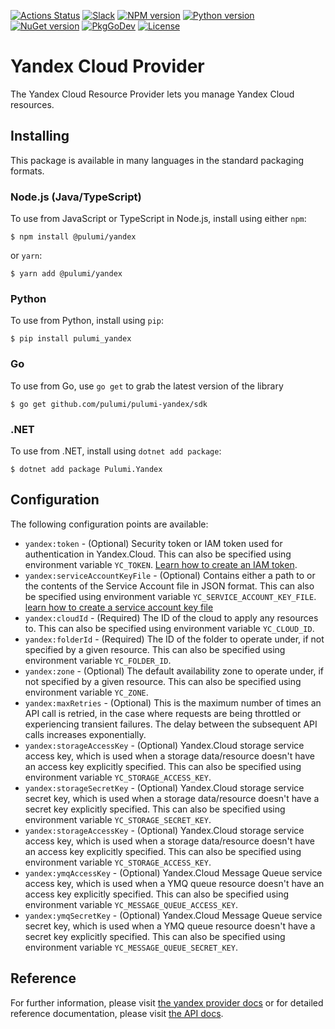 [![Actions Status](https://github.com/pulumi/pulumi-yandex/workflows/master/badge.svg)](https://github.com/pulumi/pulumi-yandex/actions)
[![Slack](http://www.pulumi.com/images/docs/badges/slack.svg)](https://slack.pulumi.com)
[![NPM version](https://badge.fury.io/js/%40pulumi%2Fyandex.svg)](https://www.npmjs.com/package/@pulumi/yandex)
[![Python version](https://badge.fury.io/py/pulumi-yandex.svg)](https://pypi.org/project/pulumi-yandex)
[![NuGet version](https://badge.fury.io/nu/pulumi.yandex.svg)](https://badge.fury.io/nu/pulumi.yandex)
[![PkgGoDev](https://pkg.go.dev/badge/github.com/pulumi/pulumi-yandex/sdk/go)](https://pkg.go.dev/github.com/pulumi/pulumi-yandex/sdk/go)
[![License](https://img.shields.io/npm/l/%40pulumi%2Fpulumi.svg)](https://github.com/pulumi/pulumi-yandex/blob/master/LICENSE)

# Yandex Cloud Provider

The Yandex Cloud Resource Provider lets you manage Yandex Cloud resources.

## Installing

This package is available in many languages in the standard packaging formats.

### Node.js (Java/TypeScript)

To use from JavaScript or TypeScript in Node.js, install using either `npm`:

    $ npm install @pulumi/yandex

or `yarn`:

    $ yarn add @pulumi/yandex

### Python

To use from Python, install using `pip`:

    $ pip install pulumi_yandex

### Go

To use from Go, use `go get` to grab the latest version of the library

    $ go get github.com/pulumi/pulumi-yandex/sdk

### .NET

To use from .NET, install using `dotnet add package`:

    $ dotnet add package Pulumi.Yandex

## Configuration

The following configuration points are available:

- `yandex:token` - (Optional) Security token or IAM token used for authentication in Yandex.Cloud. This can also be 
  specified using environment variable `YC_TOKEN`. [Learn how to create an IAM token](https://cloud.yandex.ru/docs/iam/operations/iam-token/create).
- `yandex:serviceAccountKeyFile` - (Optional) Contains either a path to or the contents of the Service Account file in
  JSON format. This can also be specified using environment variable `YC_SERVICE_ACCOUNT_KEY_FILE`.
  [learn how to create a service account key file](https://cloud.yandex.com/docs/iam/operations/iam-token/create-for-sa#keys-create)
- `yandex:cloudId` - (Required) The ID of the cloud to apply any resources to. This can also be specified using
  environment variable `YC_CLOUD_ID`.
- `yandex:folderId` - (Required) The ID of the folder to operate under, if not specified by a given resource. This can
  also be specified using environment variable `YC_FOLDER_ID`.
- `yandex:zone` - (Optional) The default availability zone to operate under, if not specified by a given resource. This
can also be specified using environment variable `YC_ZONE`.
- `yandex:maxRetries` - (Optional) This is the maximum number of times an API call is retried, in the case where requests
  are being throttled or experiencing transient failures. The delay between the subsequent API calls increases exponentially.
- `yandex:storageAccessKey` - (Optional) Yandex.Cloud storage service access key, which is used when a storage data/resource
  doesn't have an access key explicitly specified. This can also be specified using environment variable `YC_STORAGE_ACCESS_KEY`.
- `yandex:storageSecretKey` - (Optional)  Yandex.Cloud storage service secret key, which is used when a storage data/resource
  doesn't have a secret key explicitly specified. This can also be specified using environment variable `YC_STORAGE_SECRET_KEY`.
- `yandex:storageAccessKey` - (Optional) Yandex.Cloud storage service access key, which is used when a storage data/resource
  doesn't have an access key explicitly specified. This can also be specified using environment variable `YC_STORAGE_ACCESS_KEY`.
- `yandex:ymqAccessKey` - (Optional)  Yandex.Cloud Message Queue service access key, which is used when a YMQ queue resource
  doesn't have an access key explicitly specified. This can also be specified using environment variable `YC_MESSAGE_QUEUE_ACCESS_KEY`.
- `yandex:ymqSecretKey` - (Optional) Yandex.Cloud Message Queue service secret key, which is used when a YMQ queue resource
  doesn't have a secret key explicitly specified. This can also be specified using environment variable `YC_MESSAGE_QUEUE_SECRET_KEY`.

## Reference

For further information, please visit [the yandex provider docs](https://www.pulumi.com/docs/intro/cloud-providers/yandex)
or for detailed reference documentation, please visit [the API docs](https://www.pulumi.com/docs/reference/pkg/yandex).